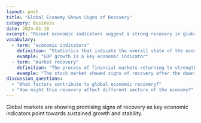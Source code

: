 ```yaml
---
layout: post
title: "Global Economy Shows Signs of Recovery"
category: Business
date: 2024-01-16
excerpt: "Recent economic indicators suggest a strong recovery in global markets despite previous challenges."
vocabulary:
  - term: "economic indicators"
    definition: "Statistics that indicate the overall state of the economy"
    example: "GDP growth is a key economic indicator"
  - term: "market recovery"
    definition: "The process of financial markets returning to strength"
    example: "The stock market showed signs of recovery after the downturn"
discussion_questions:
  - "What factors contribute to global economic recovery?"
  - "How might this recovery affect different sectors of the economy?"
---
```


Global markets are showing promising signs of recovery as key economic indicators point towards sustained growth and stability.
